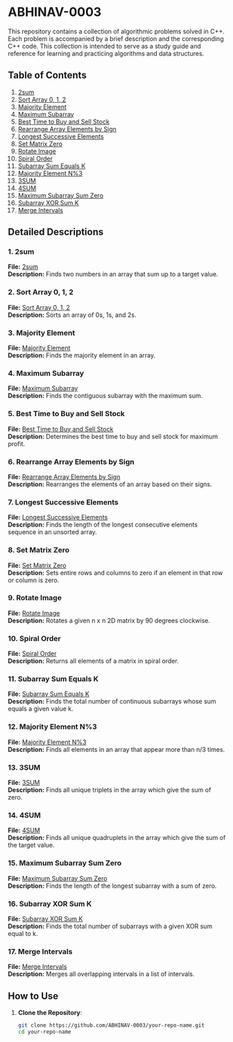 # ABHINAV-0003

This repository contains a collection of algorithmic problems solved in C++. Each problem is accompanied by a brief description and the corresponding C++ code. This collection is intended to serve as a study guide and reference for learning and practicing algorithms and data structures.

## Table of Contents

1. [2sum](#1-2sum)
2. [Sort Array 0, 1, 2](#2-sort-array-0-1-2)
3. [Majority Element](#3-majority-element)
4. [Maximum Subarray](#4-maximum-subarray)
5. [Best Time to Buy and Sell Stock](#5-best-time-to-buy-and-sell-stock)
6. [Rearrange Array Elements by Sign](#6-rearrange-array-elements-by-sign)
7. [Longest Successive Elements](#7-longest-successive-elements)
8. [Set Matrix Zero](#8-set-matrix-zero)
9. [Rotate Image](#9-rotate-image)
10. [Spiral Order](#10-spiral-order)
11. [Subarray Sum Equals K](#11-subarray-sum-equals-k)
12. [Majority Element N%3](#12-majority-element-n3)
13. [3SUM](#13-3sum)
14. [4SUM](#14-4sum)
15. [Maximum Subarray Sum Zero](#15-maximum-subarray-sum-zero)
16. [Subarray XOR Sum K](#16-subarray-xor-sum-k)
17. [Merge Intervals](#17-merge-intervals)

## Detailed Descriptions

### 1. 2sum
**File:** [2sum](01.2sum)  
**Description:** Finds two numbers in an array that sum up to a target value.

### 2. Sort Array 0, 1, 2
**File:** [Sort Array 0, 1, 2](02.Sort_Array_0_1_2)  
**Description:** Sorts an array of 0s, 1s, and 2s.

### 3. Majority Element
**File:** [Majority Element](03.Majority_Element)  
**Description:** Finds the majority element in an array.

### 4. Maximum Subarray
**File:** [Maximum Subarray](04.Maximum_Subarray)  
**Description:** Finds the contiguous subarray with the maximum sum.

### 5. Best Time to Buy and Sell Stock
**File:** [Best Time to Buy and Sell Stock](05.Best_Time_Buy_Sell)  
**Description:** Determines the best time to buy and sell stock for maximum profit.

### 6. Rearrange Array Elements by Sign
**File:** [Rearrange Array Elements by Sign](06.Rearrange_Array_Elements_by_Sign)  
**Description:** Rearranges the elements of an array based on their signs.

### 7. Longest Successive Elements
**File:** [Longest Successive Elements](07.Longest_Successive_Elements)  
**Description:** Finds the length of the longest consecutive elements sequence in an unsorted array.

### 8. Set Matrix Zero
**File:** [Set Matrix Zero](08.Set_Matrix_Zero)  
**Description:** Sets entire rows and columns to zero if an element in that row or column is zero.

### 9. Rotate Image
**File:** [Rotate Image](09.Rotate_Image)  
**Description:** Rotates a given n x n 2D matrix by 90 degrees clockwise.

### 10. Spiral Order
**File:** [Spiral Order](10.Spiral_Order)  
**Description:** Returns all elements of a matrix in spiral order.

### 11. Subarray Sum Equals K
**File:** [Subarray Sum Equals K](11.Subarray_Sum_Equals_K)  
**Description:** Finds the total number of continuous subarrays whose sum equals a given value k.

### 12. Majority Element N%3
**File:** [Majority Element N%3](12.Majority_Element_N%3)  
**Description:** Finds all elements in an array that appear more than n/3 times.

### 13. 3SUM
**File:** [3SUM](13.3_SUM)  
**Description:** Finds all unique triplets in the array which give the sum of zero.

### 14. 4SUM
**File:** [4SUM](14.4_SUM)  
**Description:** Finds all unique quadruplets in the array which give the sum of the target value.

### 15. Maximum Subarray Sum Zero
**File:** [Maximum Subarray Sum Zero](15.Max_Subarray_Sum_Zero)  
**Description:** Finds the length of the longest subarray with a sum of zero.

### 16. Subarray XOR Sum K
**File:** [Subarray XOR Sum K](16.Subarray_XOR_Sum_K)  
**Description:** Finds the total number of subarrays with a given XOR sum equal to k.

### 17. Merge Intervals
**File:** [Merge Intervals](17.Merge_Subinterval)  
**Description:** Merges all overlapping intervals in a list of intervals.

## How to Use

1. **Clone the Repository**:
   ```bash
   git clone https://github.com/ABHINAV-0003/your-repo-name.git
   cd your-repo-name

